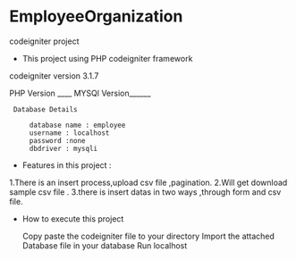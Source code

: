 # EmployeeOrganization
codeigniter project

 * This project using PHP codeigniter framework

  codeigniter version 3.1.7  
 
  PHP Version ____
  MYSQl Version______

     Database Details

         database name : employee
         username : localhost
         password :none
         dbdriver : mysqli
 
  * Features in this project : 
 
 1.There is an insert process,upload csv file ,pagination.
 2.Will get download sample csv file .
 3.there is insert datas in two ways ,through form and csv file.
 
  
* How to execute this project

  Copy paste the codeigniter file to your directory
  Import the attached Database file in your database
  Run localhost
